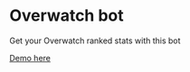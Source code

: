 # Overwatch bot

Get your Overwatch ranked stats with this bot

[Demo here](https://m.me/overwatchbot)
